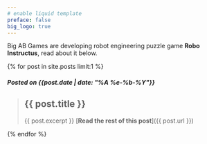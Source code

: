 ```yaml
---
# enable liquid template
preface: false
big_logo: true
---
```

Big AB Games are developing robot engineering puzzle game **Robo Instructus**, read about it below.

{% for post in site.posts limit:1 %}
##### Posted on {{post.date | date: "%A %e-%b-%Y"}}

> ## {{ post.title }}
> {{ post.excerpt }}
[<b>Read the rest of this post</b>]({{ post.url }})


{% endfor %}
